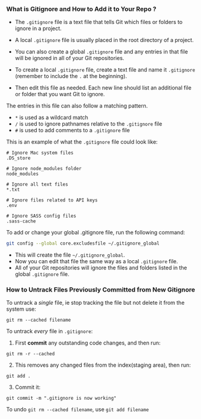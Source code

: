 ### What is Gitignore and How to Add it to Your Repo ?

- The `.gitignore` file is a text file that tells Git which files or folders to ignore in a project.

- A local `.gitignore` file is usually placed in the root directory of a project. 

- You can also create a global `.gitignore` file and any entries in that file will be ignored in all of your Git repositories.

- To create a local `.gitignore` file, create a text file and name it `.gitignore` (remember to include the `.` at the beginning). 

- Then edit this file as needed. Each new line should list an additional file or folder that you want Git to ignore.

The entries in this file can also follow a matching pattern.

-   `*` is used as a wildcard match
-   `/` is used to ignore pathnames relative to the `.gitignore` file
-   `#` is used to add comments to a `.gitignore` file

This is an example of what the `.gitignore` file could look like:


```text
# Ignore Mac system files
.DS_store

# Ignore node_modules folder
node_modules

# Ignore all text files
*.txt

# Ignore files related to API keys
.env

# Ignore SASS config files
.sass-cache
```

To add or change your global .gitignore file, run the following command:

```bash
git config --global core.excludesfile ~/.gitignore_global
```

- This will create the file `~/.gitignore_global`. 
- Now you can edit that file the same way as a local `.gitignore` file. 
- All of your Git repositories will ignore the files and folders listed in the global `.gitignore` file.

### How to Untrack Files Previously Committed from New Gitignore

To untrack a _single_ file, ie stop tracking the file but not delete it from the system use:

`git rm --cached filename`

To untrack _every_ file in `.gitignore`:

1. First ****commit**** any outstanding code changes, and then run:

`git rm -r --cached`

2. This removes any changed files from the index(staging area), then run:

`git add .`

3. Commit it:

`git commit -m ".gitignore is now working"`


To undo `git rm --cached filename`, use `git add filename`
